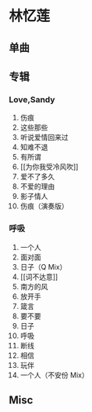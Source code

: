 # 林忆莲


## 单曲



## 专辑

### Love,Sandy
1. 伤痕
2. 这些那些
3. 听说爱情回来过
4. 知难不退
5. 有所谓
6. [[为你我受冷风吹]]
7. 爱不了多久
8. 不爱的理由
9. 影子情人
10. 伤痕（演奏版）

### 呼吸

1. 一个人
2. 面对面
3. 日子（Q Mix）
4. [[词不达意]]
5. 南方的风
6. 放开手
7. 箴言
8. 要不要
9. 日子
10. 呼吸
11. 断线
12. 相信
13. 玩伴
14. 一个人（不安份 Mix）


## Misc


